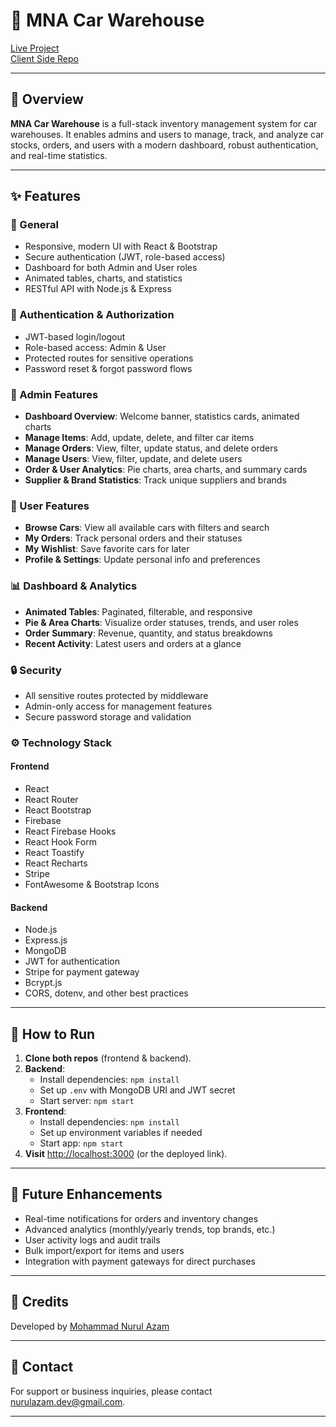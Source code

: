 # 🚗 MNA Car Warehouse

[Live Project](https://mna-cars-warehouse.web.app/)  
[Client Side Repo](https://github.com/nurulazam-dev/mna-cars-warehouse-client)

---

## 📖 Overview

**MNA Car Warehouse** is a full-stack inventory management system for car warehouses. It enables admins and users to manage, track, and analyze car stocks, orders, and users with a modern dashboard, robust authentication, and real-time statistics.

---

## ✨ Features

### 🚀 General

- Responsive, modern UI with React & Bootstrap
- Secure authentication (JWT, role-based access)
- Dashboard for both Admin and User roles
- Animated tables, charts, and statistics
- RESTful API with Node.js & Express

### 👤 Authentication & Authorization

- JWT-based login/logout
- Role-based access: Admin & User
- Protected routes for sensitive operations
- Password reset & forgot password flows

### 🏢 Admin Features

- **Dashboard Overview**: Welcome banner, statistics cards, animated charts
- **Manage Items**: Add, update, delete, and filter car items
- **Manage Orders**: View, filter, update status, and delete orders
- **Manage Users**: View, filter, update, and delete users
- **Order & User Analytics**: Pie charts, area charts, and summary cards
- **Supplier & Brand Statistics**: Track unique suppliers and brands

### 🛒 User Features

- **Browse Cars**: View all available cars with filters and search
- **My Orders**: Track personal orders and their statuses
- **My Wishlist**: Save favorite cars for later
- **Profile & Settings**: Update personal info and preferences

### 📊 Dashboard & Analytics

- **Animated Tables**: Paginated, filterable, and responsive
- **Pie & Area Charts**: Visualize order statuses, trends, and user roles
- **Order Summary**: Revenue, quantity, and status breakdowns
- **Recent Activity**: Latest users and orders at a glance

### 🔒 Security

- All sensitive routes protected by middleware
- Admin-only access for management features
- Secure password storage and validation

### ⚙️ Technology Stack

#### Frontend

- React
- React Router
- React Bootstrap
- Firebase
- React Firebase Hooks
- React Hook Form
- React Toastify
- React Recharts
- Stripe
- FontAwesome & Bootstrap Icons

#### Backend

- Node.js
- Express.js
- MongoDB
- JWT for authentication
- Stripe for payment gateway
- Bcrypt.js
- CORS, dotenv, and other best practices

---

## 📝 How to Run

1. **Clone both repos** (frontend & backend).
2. **Backend**:
   - Install dependencies: `npm install`
   - Set up `.env` with MongoDB URI and JWT secret
   - Start server: `npm start`
3. **Frontend**:
   - Install dependencies: `npm install`
   - Set up environment variables if needed
   - Start app: `npm start`
4. **Visit** [http://localhost:3000](http://localhost:3000) (or the deployed link).

---

## 🔮 Future Enhancements

- Real-time notifications for orders and inventory changes
- Advanced analytics (monthly/yearly trends, top brands, etc.)
- User activity logs and audit trails
- Bulk import/export for items and users
- Integration with payment gateways for direct purchases

---

## 🙏 Credits

Developed by [Mohammad Nurul Azam](https://github.com/nurulazam-dev)

---

## 📧 Contact

For support or business inquiries, please contact [nurulazam.dev@gmail.com](mailto:nurulazam.dev@gmail.com).

---
